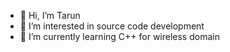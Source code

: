 - 👋 Hi, I’m Tarun
- 👀 I’m interested in source code development
- 🌱 I’m currently learning C++ for wireless domain

<!---
tarun8913/tarun8913 is a ✨ special ✨ repository because its `README.md` (this file) appears on your GitHub profile.
You can click the Preview link to take a look at your changes.
--->
